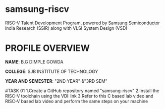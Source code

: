# samsung-riscv
 RISC-V Talent Development Program, powered by Samsung Semiconductor India Research (SSIR) along with VLSI System Design (VSD)
# PROFILE OVERVIEW
**NAME**: B.G DIMPLE GOWDA

**COLLEGE**: SJB INSTITUTE OF TECHNOLOGY

**YEAR AND SEMESTER**: "2ND YEAR" &"3RD SEM"

#TASK 01
1.Create a GitHub repository named "samsung-riscv"
2.Install the RISC-V toolchain using the VDI link 
3.Refer to this C based lab video and RISC-V based lab video and perform the same steps on your machine
